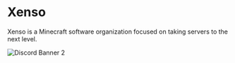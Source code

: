 # Xenso

Xenso is a Minecraft software organization focused on taking servers to the next level.


<img src="https://discordapp.com/api/guilds/869568898264092692/widget.png?style=banner2" alt="Discord Banner 2"/>
